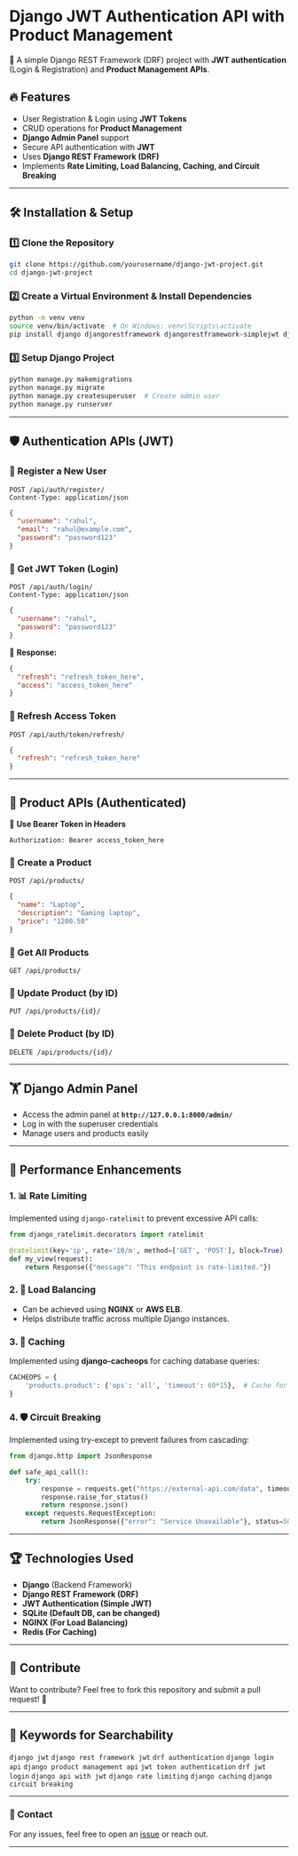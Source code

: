 # Django JWT Authentication API with Product Management

🚀 A simple Django REST Framework (DRF) project with **JWT authentication** (Login & Registration) and **Product Management APIs**.

## 🔥 Features
- User Registration & Login using **JWT Tokens**
- CRUD operations for **Product Management**
- **Django Admin Panel** support
- Secure API authentication with **JWT**
- Uses **Django REST Framework (DRF)**
- Implements **Rate Limiting, Load Balancing, Caching, and Circuit Breaking**

---

## 🛠️ Installation & Setup

### 1️⃣ **Clone the Repository**
```bash
git clone https://github.com/yourusername/django-jwt-project.git
cd django-jwt-project
```

### 2️⃣ **Create a Virtual Environment & Install Dependencies**
```bash
python -m venv venv
source venv/bin/activate  # On Windows: venv\Scripts\activate
pip install django djangorestframework djangorestframework-simplejwt django-ratelimit django-cacheops
```

### 3️⃣ **Setup Django Project**
```bash
python manage.py makemigrations
python manage.py migrate
python manage.py createsuperuser  # Create admin user
python manage.py runserver
```

---

## 🛡️ **Authentication APIs (JWT)**
### **🔹 Register a New User**
```http
POST /api/auth/register/
Content-Type: application/json
```
```json
{
  "username": "rahul",
  "email": "rahul@example.com",
  "password": "password123"
}
```

### **🔹 Get JWT Token (Login)**
```http
POST /api/auth/login/
Content-Type: application/json
```
```json
{
  "username": "rahul",
  "password": "password123"
}
```
📝 **Response:**  
```json
{
  "refresh": "refresh_token_here",
  "access": "access_token_here"
}
```

### **🔹 Refresh Access Token**
```http
POST /api/auth/token/refresh/
```
```json
{
  "refresh": "refresh_token_here"
}
```

---

## 🚶 **Product APIs (Authenticated)**
🔑 **Use Bearer Token in Headers**  
```http
Authorization: Bearer access_token_here
```

### **🔹 Create a Product**
```http
POST /api/products/
```
```json
{
  "name": "Laptop",
  "description": "Gaming laptop",
  "price": "1200.50"
}
```

### **🔹 Get All Products**
```http
GET /api/products/
```

### **🔹 Update Product (by ID)**
```http
PUT /api/products/{id}/
```

### **🔹 Delete Product (by ID)**
```http
DELETE /api/products/{id}/
```

---

## 🏋️ **Django Admin Panel**
- Access the admin panel at **`http://127.0.0.1:8000/admin/`**
- Log in with the superuser credentials
- Manage users and products easily

---

## 💪 **Performance Enhancements**

### 1. 📊 **Rate Limiting**
Implemented using `django-ratelimit` to prevent excessive API calls:
```python
from django_ratelimit.decorators import ratelimit

@ratelimit(key='ip', rate='10/m', method=['GET', 'POST'], block=True)
def my_view(request):
    return Response({"message": "This endpoint is rate-limited."})
```

### 2. 🌌 **Load Balancing**
- Can be achieved using **NGINX** or **AWS ELB**.
- Helps distribute traffic across multiple Django instances.

### 3. 🔐 **Caching**
Implemented using **django-cacheops** for caching database queries:
```python
CACHEOPS = {
    'products.product': {'ops': 'all', 'timeout': 60*15},  # Cache for 15 minutes
}
```

### 4. 🛡 **Circuit Breaking**
Implemented using try-except to prevent failures from cascading:
```python
from django.http import JsonResponse

def safe_api_call():
    try:
        response = requests.get("https://external-api.com/data", timeout=5)
        response.raise_for_status()
        return response.json()
    except requests.RequestException:
        return JsonResponse({"error": "Service Unavailable"}, status=503)
```

---

## 🏆 **Technologies Used**
- **Django** (Backend Framework)
- **Django REST Framework (DRF)**
- **JWT Authentication (Simple JWT)**
- **SQLite (Default DB, can be changed)**
- **NGINX (For Load Balancing)**
- **Redis (For Caching)**

---

## 🌟 **Contribute**
Want to contribute? Feel free to fork this repository and submit a pull request! 🚀

---

## 🍿 **Keywords for Searchability**
`django jwt` `django rest framework jwt` `drf authentication` `django login api` `django product management api` `jwt token authentication` `drf jwt login` `django api with jwt` `django rate limiting` `django caching` `django circuit breaking`

---

### **📩 Contact**
For any issues, feel free to open an [issue](https://github.com/yourusername/django-jwt-project/issues) or reach out.

---

